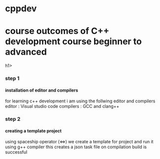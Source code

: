 # cppdev
<h1>course outcomes of C++ development course beginner to advanced</h1>h1>
<h3>step 1</h3>
<h4>installation of editor and compilers</h4> 
for learning c++ development i am using the follwing editor and compilers 
editor : Visual studio code 
compilers : GCC and clang++ 
<h3>step 2</h3>
<h4>creating a template project </h4>
using spaceship operator (<=>) we create a template for project and run it using g++ compiler 
this creates a json task file 
on compilation build is successful

